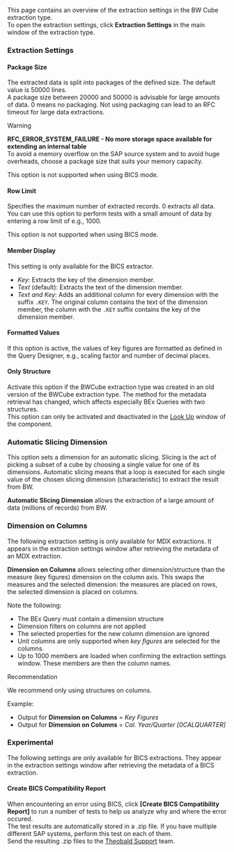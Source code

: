 This page contains an overview of the extraction settings in the BW Cube extraction type.\
To open the extraction settings, click ****Extraction Settings**** in the main window of the extraction type.

### Extraction Settings

#### Package Size

The extracted data is split into packages of the defined size. The default value is 50000 lines.\
A package size between 20000 and 50000 is advisable for large amounts of data. 0 means no packaging. Not using packaging can lead to an RFC timeout for large data extractions.

Warning

**RFC_ERROR_SYSTEM_FAILURE - No more storage space available for extending an internal table**\
To avoid a memory overflow on the SAP source system and to avoid huge overheads, choose a package size that suits your memory capacity.

This option is not supported when using BICS mode.

#### Row Limit

Specifies the maximum number of extracted records. 0 extracts all data. You can use this option to perform tests with a small amount of data by entering a row limit of e.g., 1000.

This option is not supported when using BICS mode.

#### Member Display

This setting is only available for the BICS extractor.

- *Key*: Extracts the key of the dimension member.
- *Text* (default): Extracts the text of the dimension member.
- *Text and Key*: Adds an additional column for every dimension with the suffix `.KEY`. The original column contains the text of the dimension member, the column with the `.KEY` suffix contains the key of the dimension member.

#### Formatted Values

If this option is active, the values of key figures are formatted as defined in the Query Designer, e.g., scaling factor and number of decimal places.

#### Only Structure

Activate this option if the BWCube extraction type was created in an old version of the BWCube extraction type. The method for the metadata retrieval has changed, which affects especially BEx Queries with two structures.\
This option can only be activated and deactivated in the [Look Up](../#look-up-a-bw-cube-or-query) window of the component.

### Automatic Slicing Dimension

This option sets a dimension for an automatic slicing. Slicing is the act of picking a subset of a cube by choosing a single value for one of its dimensions. Automatic slicing means that a loop is executed for each single value of the chosen slicing dimension (characteristic) to extract the result from BW.

**Automatic Slicing Dimension** allows the extraction of a large amount of data (millions of records) from BW.

### Dimension on Columns

The following extraction setting is only available for MDX extractions. It appears in the extraction settings window after retrieving the metadata of an MDX extraction.

**Dimension on Columns** allows selecting other dimension/structure than the measure (key figures) dimension on the column axis. This swaps the measures and the selected dimension: the measures are placed on rows, the selected dimension is placed on columns.

Note the following:

- The BEx Query must contain a dimension structure
- Dimension filters on columns are not applied
- The selected properties for the new column dimension are ignored
- Unit columns are only supported when *key figures* are selected for the columns.
- Up to 1000 members are loaded when confirming the extraction settings window. These members are then the column names.

Recommendation

We recommend only using structures on columns.

Example:

- Output for **Dimension on Columns** = *Key Figures*
- Output for **Dimension on Columns** = *Cal. Year/Quarter [0CALQUARTER]*

### Experimental

The following settings are only available for BICS extractions. They appear in the extraction settings window after retrieving the metadata of a BICS extraction.

#### Create BICS Compatibility Report

When encountering an error using BICS, click **[Create BICS Compatibility Report]** to run a number of tests to help us analyze why and where the error occured.\
The test results are automatically stored in a .zip file. If you have multiple different SAP systems, perform this test on each of them.\
Send the resulting .zip files to the [Theobald Support](https://support.theobald-software.com) team.
